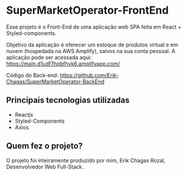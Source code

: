 # SuperMarketOperator-FrontEnd

Esse projeto é o Front-End de uma aplicação web SPA feita em React + Styled-components.

Objetivo da aplicação é oferecer um estoque de produtos virtual e em nuvem (hospedada na AWS Amplify), salvos na sua conta pessoal.
A aplicação pode ser acessada aqui: https://main.d1udf7hpbfhyk6.amplifyapp.com/

Código do Back-end: https://github.com/Erik-Chagas/SuperMarketOperator-BackEnd

## Principais tecnologias utilizadas

- Reactjs
- Styled-Components
- Axios

## Quem fez o projeto?

O projeto foi inteiramente produzido por mim, Erik Chagas Rozal, Desenvolvedor Web Full-Stack.
